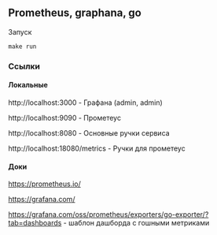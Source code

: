 ## Prometheus, graphana, go

Запуск

`make run`

### Ссылки

#### Локальные

http://localhost:3000 - Графана (admin, admin)

http://localhost:9090 - Прометеус

http://localhost:8080 - Основные ручки сервиса

http://localhost:18080/metrics - Ручки для прометеус

#### Доки

https://prometheus.io/

https://grafana.com/

https://grafana.com/oss/prometheus/exporters/go-exporter/?tab=dashboards - шаблон дашборда с гошными метриками



